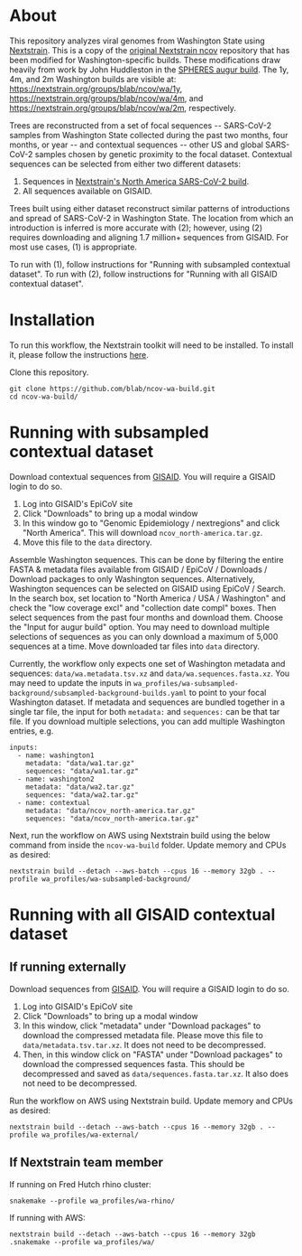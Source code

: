 # About

This repository analyzes viral genomes from Washington State using [Nextstrain](https://nextstrain.org/).
This is a copy of the [original Nextstrain ncov](https://github.com/nextstrain/ncov/) repository that has been modified for Washington-specific builds.
These modifications draw heavily from work by John Huddleston in the [SPHERES augur build](https://github.com/nextstrain/spheres-augur-build).
The 1y, 4m, and 2m Washington builds are visible at: https://nextstrain.org/groups/blab/ncov/wa/1y, https://nextstrain.org/groups/blab/ncov/wa/4m, and https://nextstrain.org/groups/blab/ncov/wa/2m, respectively.

Trees are reconstructed from a set of focal sequences -- SARS-CoV-2 samples from Washington State collected during the past two months, four months, or year -- and contextual sequences -- other US and global SARS-CoV-2 samples chosen by genetic proximity to the focal dataset.
Contextual sequences can be selected from either two different datasets: 
1. Sequences in [Nextstrain's North America SARS-CoV-2 build](https://nextstrain.org/ncov/north-america).
2. All sequences available on GISAID.

Trees built using either dataset reconstruct similar patterns of introductions and spread of SARS-CoV-2 in Washington State.
The location from which an introduction is inferred is more accurate with (2); however, using (2) requires downloading and aligning 1.7 million+ sequences from GISAID.
For most use cases, (1) is appropriate.

To run with (1), follow instructions for "Running with subsampled contextual dataset".
To run with (2), follow instructions for "Running with all GISAID contextual dataset".

# Installation

To run this workflow, the Nextstrain toolkit will need to be installed. To install it, please follow the instructions [here](https://docs.nextstrain.org/en/latest/install-nextstrain.html).

Clone this repository.
```
git clone https://github.com/blab/ncov-wa-build.git
cd ncov-wa-build/
```

# Running with subsampled contextual dataset

Download contextual sequences from [GISAID](https://www.gisaid.org/). You will require a GISAID login to do so.
1. Log into GISAID's EpiCoV site
2. Click "Downloads" to bring up a modal window
3. In this window go to "Genomic Epidemiology / nextregions" and click "North America". This will download `ncov_north-america.tar.gz`.
4. Move this file to the `data` directory.

Assemble Washington sequences. This can be done by filtering the entire FASTA & metadata files available from GISAID / EpiCoV / Downloads / Download packages to only Washington sequences. Alternatively, Washington sequences can be selected on GISAID using EpiCoV / Search. In the search box, set location to "North America / USA / Washington" and check the "low coverage excl" and "collection date compl" boxes. Then select sequences from the past four months and download them. Choose the "Input for augur build" option. You may need to download multiple selections of sequences as you can only download a maximum of 5,000 sequences at a time. Move downloaded tar files into `data` directory.

Currently, the workflow only expects one set of Washington metadata and sequences: `data/wa.metadata.tsv.xz` and `data/wa.sequences.fasta.xz`. You may need to update the inputs in `wa_profiles/wa-subsampled-background/subsampled-background-builds.yaml` to point to your focal Washington dataset. If metadata and sequences are bundled together in a single tar file, the input for both `metadata:` and `sequences:` can be that tar file. If you download multiple selections, you can add multiple Washington entries, e.g.
```
inputs:
  - name: washington1
    metadata: "data/wa1.tar.gz"
    sequences: "data/wa1.tar.gz"
  - name: washington2
    metadata: "data/wa2.tar.gz"
    sequences: "data/wa2.tar.gz"
  - name: contextual
    metadata: "data/ncov_north-america.tar.gz"
    sequences: "data/ncov_north-america.tar.gz"
```

Next, run the workflow on AWS using Nextstrain build using the below command from inside the `ncov-wa-build` folder. Update memory and CPUs as desired:
```
nextstrain build --detach --aws-batch --cpus 16 --memory 32gb . --profile wa_profiles/wa-subsampled-background/
```

# Running with all GISAID contextual dataset

## If running externally
Download sequences from [GISAID](https://www.gisaid.org/). You will require a GISAID login to do so.
1. Log into GISAID's EpiCoV site
2. Click "Downloads" to bring up a modal window
3. In this window, click "metadata" under "Download packages" to download the compressed metadata file. Please move this file to `data/metadata.tsv.tar.xz`. It does not need to be decompressed.
4. Then, in this window click on "FASTA" under "Download packages" to download the compressed sequences fasta. This should be decompressed and saved as `data/sequences.fasta.tar.xz`. It also does not need to be decompressed.

Run the workflow on AWS using Nextstrain build. Update memory and CPUs as desired:
```
nextstrain build --detach --aws-batch --cpus 16 --memory 32gb . --profile wa_profiles/wa-external/
```

## If Nextstrain team member
If running on Fred Hutch rhino cluster:
```
snakemake --profile wa_profiles/wa-rhino/
```

If running with AWS:
```
nextstrain build --detach --aws-batch --cpus 16 --memory 32gb .snakemake --profile wa_profiles/wa/
```
